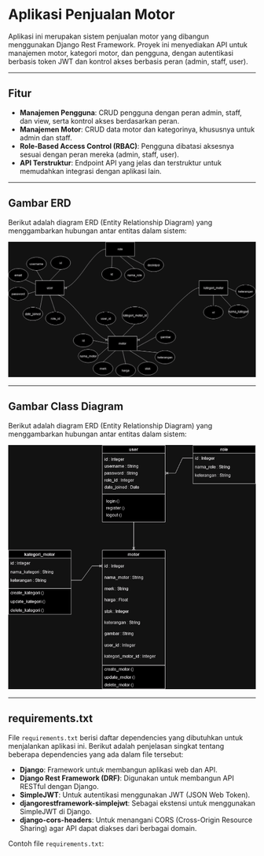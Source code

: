 # **Aplikasi Penjualan Motor**

Aplikasi ini merupakan sistem penjualan motor yang dibangun menggunakan Django Rest Framework. Proyek ini menyediakan API untuk manajemen motor, kategori motor, dan pengguna, dengan autentikasi berbasis token JWT dan kontrol akses berbasis peran (admin, staff, user).

---

## **Fitur**

- **Manajemen Pengguna**: CRUD pengguna dengan peran admin, staff, dan view, serta kontrol akses berdasarkan peran.
- **Manajemen Motor**: CRUD data motor dan kategorinya, khususnya untuk admin dan staff.
- **Role-Based Access Control (RBAC)**: Pengguna dibatasi aksesnya sesuai dengan peran mereka (admin, staff, user).
- **API Terstruktur**: Endpoint API yang jelas dan terstruktur untuk memudahkan integrasi dengan aplikasi lain.

---

## **Gambar ERD**

Berikut adalah diagram ERD (Entity Relationship Diagram) yang menggambarkan hubungan antar entitas dalam sistem:

![ERD Diagram](ERD_Penjualan_Motor.drawio.png)

---

## **Gambar Class Diagram**

Berikut adalah diagram ERD (Entity Relationship Diagram) yang menggambarkan hubungan antar entitas dalam sistem:

![ERD Diagram](ClassDiagram_Penjualan_Motor_Gambar.drawio.png)

---

## **requirements.txt**

File `requirements.txt` berisi daftar dependencies yang dibutuhkan untuk menjalankan aplikasi ini. Berikut adalah penjelasan singkat tentang beberapa dependencies yang ada dalam file tersebut:

- **Django**: Framework untuk membangun aplikasi web dan API.
- **Django Rest Framework (DRF)**: Digunakan untuk membangun API RESTful dengan Django.
- **SimpleJWT**: Untuk autentikasi menggunakan JWT (JSON Web Token).
- **djangorestframework-simplejwt**: Sebagai ekstensi untuk menggunakan SimpleJWT di Django.
- **django-cors-headers**: Untuk menangani CORS (Cross-Origin Resource Sharing) agar API dapat diakses dari berbagai domain.

Contoh file `requirements.txt`:

